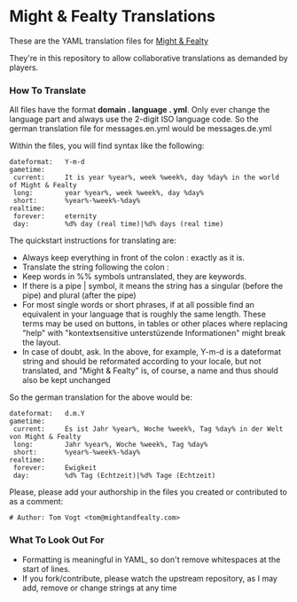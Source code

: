 Might &amp; Fealty Translations
================

These are the YAML translation files for [Might & Fealty](http://mightandfealty.com)

They're in this repository to allow collaborative translations as demanded by players.



### How To Translate ###

All files have the format **domain . language . yml**. Only ever change the language part and always use the 2-digit
ISO language code. So the german translation file for messages.en.yml would be messages.de.yml

Within the files, you will find syntax like the following:

	dateformat:   Y-m-d
	gametime:
	 current:     It is year %year%, week %week%, day %day% in the world of Might & Fealty
	 long:        year %year%, week %week%, day %day%
	 short:       %year%-%week%-%day%
	realtime:
	 forever:     eternity
	 day:         %d% day (real time)|%d% days (real time)

The quickstart instructions for translating are:

* Always keep everything in front of the colon : exactly as it is.
* Translate the string following the colon :
* Keep words in %% symbols untranslated, they are keywords.
* If there is a pipe | symbol, it means the string has a singular (before the pipe) and plural (after the pipe)
* For most single words or short phrases, if at all possible find an equivalent in your language that is roughly the same length. These terms may be used on buttons, in tables or other places where replacing "help" with "kontextsensitive unterstüzende Informationen" might break the layout.
* In case of doubt, ask. In the above, for example, Y-m-d is a dateformat string and should be reformated according to your locale, but not translated, and "Might & Fealty" is, of course, a name and thus should also be kept unchanged

So the german translation for the above would be:

	dateformat:   d.m.Y
	gametime:
	 current:     Es ist Jahr %year%, Woche %week%, Tag %day% in der Welt von Might & Fealty
	 long:        Jahr %year%, Woche %week%, Tag %day%
	 short:       %year%-%week%-%day%
	realtime:
	 forever:     Ewigkeit
	 day:         %d% Tag (Echtzeit)|%d% Tage (Echtzeit)


Please, please add your authorship in the files you created or contributed to as a comment:

    # Author: Tom Vogt <tom@mightandfealty.com>


### What To Look Out For ###

* Formatting is meaningful in YAML, so don't remove whitespaces at the start of lines.
* If you fork/contribute, please watch the upstream repository, as I may add, remove or change strings at any time

